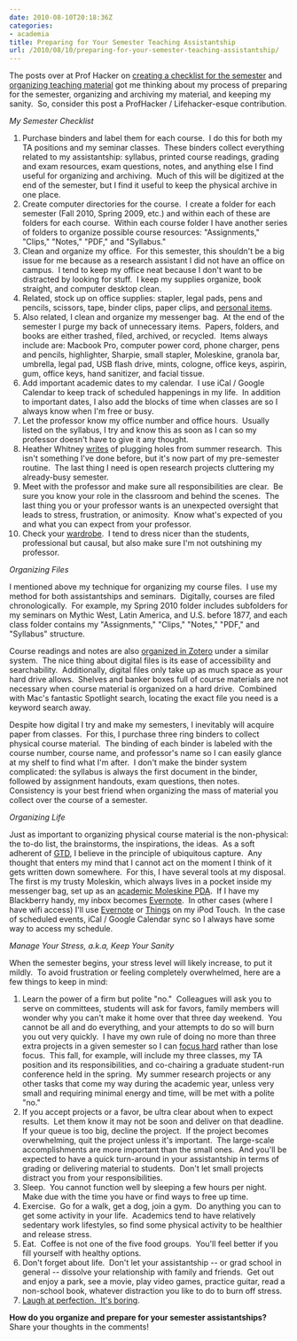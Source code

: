 ```yaml
---
date: 2010-08-10T20:18:36Z
categories:
- academia
title: Preparing for Your Semester Teaching Assistantship
url: /2010/08/10/preparing-for-your-semester-teaching-assistantship/
---
```


The posts over at Prof Hacker on <a href="http://chronicle.com/blogPost/Creating-a-Checklist/26081">creating a checklist for the semester</a> and <a href="http://chronicle.com/blogPost/Organizing-Your-Teaching/25857/">organizing teaching material</a> got me thinking about my process of preparing for the semester, organizing and archiving my material, and keeping my sanity.  So, consider this post a ProfHacker / Lifehacker-esque contribution.

<em>My Semester Checklist</em>
<ol>
	<li>Purchase binders and label them for each course.  I do this for both my TA positions and my seminar classes.  These binders collect everything related to my assistantship: syllabus, printed course readings, grading and exam resources, exam questions, notes, and anything else I find useful for organizing and archiving.  Much of this will be digitized at the end of the semester, but I find it useful to keep the physical archive in one place.</li>
	<li>Create computer directories for the course.  I create a folder for each semester (Fall 2010, Spring 2009, etc.) and within each of these are folders for each course.  Within each course folder I have another series of folders to organize possible course resources: "Assignments," "Clips," "Notes," "PDF," and "Syllabus."</li>
	<li>Clean and organize my office.  For this semester, this shouldn't be a big issue for me because as a research assistant I did not have an office on campus.  I tend to keep my office neat because I don't want to be distracted by looking for stuff.  I keep my supplies organize, book straight, and computer desktop clean.</li>
	<li>Related, stock up on office supplies: stapler, legal pads, pens and pencils, scissors, tape, binder clips, paper clips, and <a href="http://chronicle.com/blogPost/Whats-in-your-desk-/24133/">personal items</a>.</li>
	<li>Also related, I clean and organize my messenger bag.  At the end of the semester I purge my back of unnecessary items.  Papers, folders, and books are either trashed, filed, archived, or recycled.  Items always include are: Macbook Pro, computer power cord, phone charger, pens and pencils, highlighter, Sharpie, small stapler, Moleskine, granola bar, umbrella, legal pad, USB flash drive, mints, cologne, office keys, aspirin, gum, office keys, hand sanitizer, and facial tissue.</li>
	<li>Add important academic dates to my calendar.  I use iCal / Google Calendar to keep track of scheduled happenings in my life.  In addition to important dates, I also add the blocks of time when classes are so I always know when I'm free or busy.</li>
	<li>Let the professor know my office number and office hours.  Usually listed on the syllabus, I try and know this as soon as I can so my professor doesn't have to give it any thought.</li>
	<li>Heather Whitney <a href="http://chronicle.com/blogPost/Creating-a-Checklist/26081">writes</a> of plugging holes from summer research.  This isn't something I've done before, but it's now part of my pre-semester routine.  The last thing I need is open research projects cluttering my already-busy semester.</li>
	<li>Meet with the professor and make sure all responsibilities are clear.  Be sure you know your role in the classroom and behind the scenes.  The last thing you or your professor wants is an unexpected oversight that leads to stress, frustration, or animosity.  Know what's expected of you and what you can expect from your professor.</li>
	<li>Check your <a href="http://chronicle.com/blogPost/The-Academic-Wardrobe-Getting/22952/">wardrobe</a>.  I tend to dress nicer than the students, professional but causal, but also make sure I'm not outshining my professor.</li>
</ol>
<em>Organizing Files</em>

I mentioned above my technique for organizing my course files.  I use my method for both assistantships and seminars.  Digitally, courses are filed chronologically.  For example, my Spring 2010 folder includes subfolders for my seminars on Mythic West, Latin America, and U.S. before 1877, and each class folder contains my "Assignments," "Clips," "Notes," "PDF," and "Syllabus" structure.

Course readings and notes are also <a href="http://www.zotero.org/hepplerj">organized in Zotero</a> under a similar system.  The nice thing about digital files is its ease of accessibility and searchability.  Additionally, digital files only take up as much space as your hard drive allows.  Shelves and banker boxes full of course materials are not necessary when course material is organized on a hard drive.  Combined with Mac's fantastic Spotlight search, locating the exact file you need is a keyword search away.

Despite how digital I try and make my semesters, I inevitably will acquire paper from classes.  For this, I purchase three ring binders to collect physical course material.  The binding of each binder is labeled with the course number, course name, and professor's name so I can easily glance at my shelf to find what I'm after.  I don't make the binder system complicated: the syllabus is always the first document in the binder, followed by assignment handouts, exam questions, then notes.  Consistency is your best friend when organizing the mass of material you collect over the course of a semester.

<em>Organizing Life</em>

Just as important to organizing physical course material is the non-physical: the to-do list, the brainstorms, the inspirations, the ideas.  As a soft adherent of <a href="http://chronicle.com/blogPost/An-Introduction-to-GTD/22719/">GTD</a>, I believe in the principle of ubiquitous capture.  Any thought that enters my mind that I cannot act on the moment I think of it gets written down somewhere.  For this, I have several tools at my disposal.  The first is my trusty Moleskin, which always lives in a pocket inside my messenger bag, set up as an <a href="http://gatheringinlight.com/2007/02/06/create-a-moleskine-pda-the-student-gtd-hack/">academic Moleskine PDA</a>.  If I have my Blackberry handy, my inbox becomes <a href="http://chronicle.com/blogPost/Take-a-Minute-to-Collect-Yo/24020/">Evernote</a>.  In other cases (where I have wifi access) I'll use <a href="http://www.evernote.com/">Evernote</a> or <a href="http://culturedcode.com/things/">Things</a> on my iPod Touch.  In the case of scheduled events, iCal / Google Calendar sync so I always have some way to access my schedule.

<em>Manage Your Stress, a.k.a, Keep Your Sanity</em>

When the semester begins, your stress level will likely increase, to put it mildly.  To avoid frustration or feeling completely overwhelmed, here are a few things to keep in mind:
<ol>
	<li>Learn the power of a firm but polite "no."  Colleagues will ask you to serve on committees, students will ask for favors, family members will wonder why you can't make it home over that three day weekend.  You cannot be all and do everything, and your attempts to do so will burn you out very quickly.  I have my own rule of doing no more than three extra projects in a given semester so I can <a href="http://calnewport.com/blog/2009/08/20/focus-hard-in-reasonable-bursts-one-day-at-a-time/">focus hard</a> rather than lose focus.  This fall, for example, will include my three classes, my TA position and its responsibilities, and co-chairing a graduate student-run conference held in the spring.  My summer research projects or any other tasks that come my way during the academic year, unless very small and requiring minimal energy and time, will be met with a polite "no."</li>
	<li>If you accept projects or a favor, be ultra clear about when to expect results.  Let them know it may not be soon and deliver on that deadline.  If your queue is too big, decline the project.  If the project becomes overwhelming, quit the project unless it's important.  The large-scale accomplishments are more important than the small ones.  And you'll be expected to have a quick turn-around in your assistantship in terms of grading or delivering material to students.  Don't let small projects distract you from your responsibilities.</li>
	<li>Sleep.  You cannot function well by sleeping a few hours per night.  Make due with the time you have or find ways to free up time.</li>
	<li>Exercise.  Go for a walk, get a dog, join a gym.  Do anything you can to get some activity in your life.  Academics tend to have relatively sedentary work lifestyles, so find some physical activity to be healthier and release stress.</li>
	<li>Eat.  Coffee is not one of the five food groups.  You'll feel better if you fill yourself with healthy options.</li>
	<li>Don't forget about life.  Don't let your assistantship -- or grad school in general -- dissolve your relationship with family and friends.  Get out and enjoy a park, see a movie, play video games, practice guitar, read a non-school book, whatever distraction you like to do to burn off stress.</li>
	<li><a href="http://smarterware.org/994/the-cult-of-done-manifesto-by-bre-pettis-and-kio-stark">Laugh at perfection.  It's boring</a>.</li>
</ol>
<strong>How do you organize and prepare for your semester assistantships?</strong> Share your thoughts in the comments!
